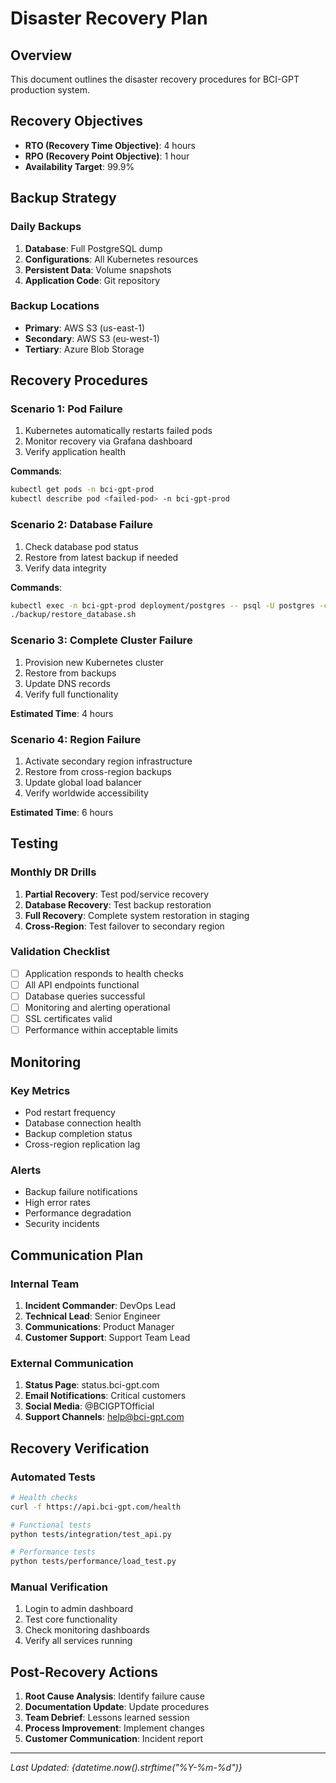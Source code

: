 # Disaster Recovery Plan

## Overview

This document outlines the disaster recovery procedures for BCI-GPT production system.

## Recovery Objectives

- **RTO (Recovery Time Objective)**: 4 hours
- **RPO (Recovery Point Objective)**: 1 hour
- **Availability Target**: 99.9%

## Backup Strategy

### Daily Backups

1. **Database**: Full PostgreSQL dump
2. **Configurations**: All Kubernetes resources
3. **Persistent Data**: Volume snapshots
4. **Application Code**: Git repository

### Backup Locations

- **Primary**: AWS S3 (us-east-1)
- **Secondary**: AWS S3 (eu-west-1)
- **Tertiary**: Azure Blob Storage

## Recovery Procedures

### Scenario 1: Pod Failure

1. Kubernetes automatically restarts failed pods
2. Monitor recovery via Grafana dashboard
3. Verify application health

**Commands**:
```bash
kubectl get pods -n bci-gpt-prod
kubectl describe pod <failed-pod> -n bci-gpt-prod
```

### Scenario 2: Database Failure

1. Check database pod status
2. Restore from latest backup if needed
3. Verify data integrity

**Commands**:
```bash
kubectl exec -n bci-gpt-prod deployment/postgres -- psql -U postgres -c "SELECT version();"
./backup/restore_database.sh
```

### Scenario 3: Complete Cluster Failure

1. Provision new Kubernetes cluster
2. Restore from backups
3. Update DNS records
4. Verify full functionality

**Estimated Time**: 4 hours

### Scenario 4: Region Failure

1. Activate secondary region infrastructure
2. Restore from cross-region backups
3. Update global load balancer
4. Verify worldwide accessibility

**Estimated Time**: 6 hours

## Testing

### Monthly DR Drills

1. **Partial Recovery**: Test pod/service recovery
2. **Database Recovery**: Test backup restoration
3. **Full Recovery**: Complete system restoration in staging
4. **Cross-Region**: Test failover to secondary region

### Validation Checklist

- [ ] Application responds to health checks
- [ ] All API endpoints functional
- [ ] Database queries successful
- [ ] Monitoring and alerting operational
- [ ] SSL certificates valid
- [ ] Performance within acceptable limits

## Monitoring

### Key Metrics

- Pod restart frequency
- Database connection health
- Backup completion status
- Cross-region replication lag

### Alerts

- Backup failure notifications
- High error rates
- Performance degradation
- Security incidents

## Communication Plan

### Internal Team

1. **Incident Commander**: DevOps Lead
2. **Technical Lead**: Senior Engineer
3. **Communications**: Product Manager
4. **Customer Support**: Support Team Lead

### External Communication

1. **Status Page**: status.bci-gpt.com
2. **Email Notifications**: Critical customers
3. **Social Media**: @BCIGPTOfficial
4. **Support Channels**: help@bci-gpt.com

## Recovery Verification

### Automated Tests

```bash
# Health checks
curl -f https://api.bci-gpt.com/health

# Functional tests
python tests/integration/test_api.py

# Performance tests
python tests/performance/load_test.py
```

### Manual Verification

1. Login to admin dashboard
2. Test core functionality
3. Check monitoring dashboards
4. Verify all services running

## Post-Recovery Actions

1. **Root Cause Analysis**: Identify failure cause
2. **Documentation Update**: Update procedures
3. **Team Debrief**: Lessons learned session
4. **Process Improvement**: Implement changes
5. **Customer Communication**: Incident report

---

*Last Updated: {datetime.now().strftime("%Y-%m-%d")}*
